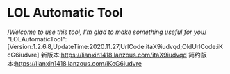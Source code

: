 # LOL Automatic Tool
/*Welcome to use this tool, I'm glad to make something useful for you*/
"LOLAutomaticTool":[Version:1.2.6.8,UpdateTime:2020.11.27,UrlCode:itaX9iudvqd;OldUrlCode:iKcG6iudvre]
新版本:https://lianxin1418.lanzous.com/itaX9iudvqd
简约版本:https://lianxin1418.lanzous.com/iKcG6iudvre
